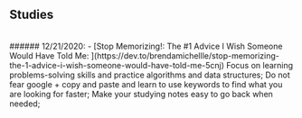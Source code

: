 ## Studies

<br>
###### 12/21/2020:
- [Stop Memorizing!: The #1 Advice I Wish Someone Would Have Told Me: ](https://dev.to/brendamichellle/stop-memorizing-the-1-advice-i-wish-someone-would-have-told-me-5cnj)
  Focus on learning problems-solving skills and practice algorithms and data structures;
  Do not fear google + copy and paste and learn to use keywords to find what you are looking for faster;
  Make your studying notes easy to go back when needed;
<br>
